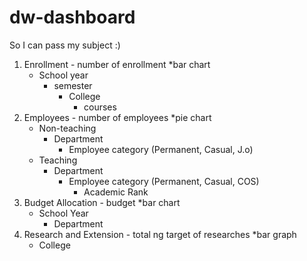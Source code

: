 # dw-dashboard

So I can pass my subject :)

1. Enrollment - number of enrollment *bar chart
	- School year
		- semester
			- College
				- courses
2. Employees - number of employees *pie chart
	- Non-teaching
		- Department
			- Employee category (Permanent, Casual, J.o) 
	- Teaching
		- Department
			- Employee category (Permanent, Casual, COS)
				- Academic Rank
3. Budget Allocation - budget *bar chart
	- School Year
		- Department
4. Research and Extension - total ng target of researches *bar graph
	- College